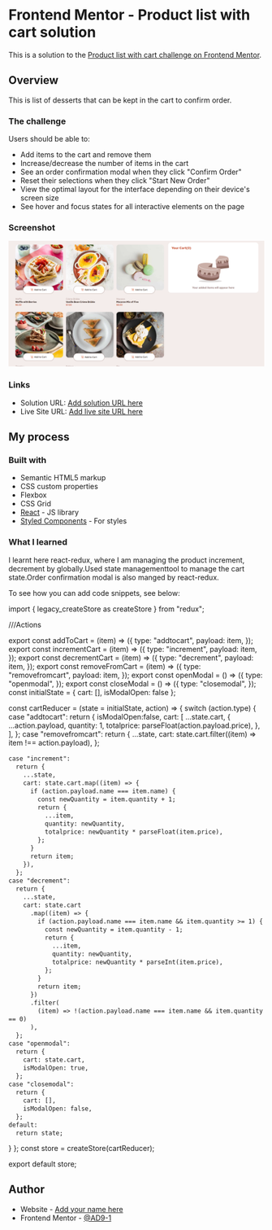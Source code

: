 # Frontend Mentor - Product list with cart solution

This is a solution to the [Product list with cart challenge on Frontend Mentor](https://www.frontendmentor.io/challenges/product-list-with-cart-5MmqLVAp_d). 


## Overview
This is list of desserts that can be kept in the cart to confirm order.
### The challenge

Users should be able to:

- Add items to the cart and remove them
- Increase/decrease the number of items in the cart
- See an order confirmation modal when they click "Confirm Order"
- Reset their selections when they click "Start New Order"
- View the optimal layout for the interface depending on their device's screen size
- See hover and focus states for all interactive elements on the page

### Screenshot

![](./screenshots/desktop1.png)[](./screenshots/desktop2.png)[](./screenshots/mobile.png)
[](./screenshots/mobile1.png)



### Links

- Solution URL: [Add solution URL here](https://github.com/AD9-1/product-list)
- Live Site URL: [Add live site URL here](https://your-live-site-url.com)

## My process

### Built with

- Semantic HTML5 markup
- CSS custom properties
- Flexbox
- CSS Grid
- [React](https://reactjs.org/) - JS library
- [Styled Components](https://styled-components.com/) - For styles



### What I learned
I learnt here react-redux, where I am managing the product increment, decrement by globally.Used state managementtool to manage the cart state.Order confirmation modal is also manged by react-redux.

To see how you can add code snippets, see below:

import { legacy_createStore as createStore } from "redux";

///Actions

export const addToCart = (item) => ({
  type: "addtocart",
  payload: item,
});
export const incrementCart = (item) => ({
  type: "increment",
  payload: item,
});
export const decrementCart = (item) => ({
  type: "decrement",
  payload: item,
});
export const removeFromCart = (item) => ({
  type: "removefromcart",
  payload: item,
});
export const openModal = () => ({
  type: "openmodal",
});
export const closeModal = () => ({
  type: "closemodal",
});
const initialState = { cart: [], isModalOpen: false };

const cartReducer = (state = initialState, action) => {
  switch (action.type) {
    case "addtocart":
      return {
        isModalOpen:false,
        cart: [
          ...state.cart,
          {
            ...action.payload,
            quantity: 1,
            totalprice: parseFloat(action.payload.price),
          },
        ],
      };
    case "removefromcart":
      return {
        ...state,
        cart: state.cart.filter((item) => item !== action.payload),
      };

    case "increment":
      return {
        ...state,
        cart: state.cart.map((item) => {
          if (action.payload.name === item.name) {
            const newQuantity = item.quantity + 1;
            return {
              ...item,
              quantity: newQuantity,
              totalprice: newQuantity * parseFloat(item.price),
            };
          }
          return item;
        }),
      };
    case "decrement":
      return {
        ...state,
        cart: state.cart
          .map((item) => {
            if (action.payload.name === item.name && item.quantity >= 1) {
              const newQuantity = item.quantity - 1;
              return {
                ...item,
                quantity: newQuantity,
                totalprice: newQuantity * parseInt(item.price),
              };
            }
            return item;
          })
          .filter(
            (item) => !(action.payload.name === item.name && item.quantity == 0)
          ),
      };
    case "openmodal":
      return {
        cart: state.cart,
        isModalOpen: true,
      };
    case "closemodal":
      return {
        cart: [],
        isModalOpen: false,
      };
    default:
      return state;
  }
};
const store = createStore(cartReducer);

export default store;



## Author

- Website - [Add your name here](https://www.your-site.com)
- Frontend Mentor - [@AD9-1](https://www.frontendmentor.io/profile/AD9-1)


